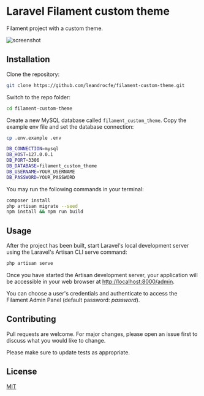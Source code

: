 # Laravel Filament custom theme

Filament project with a custom theme.

![screenshot](https://github.com/leandrocfe/filament-custom-theme/blob/a5f6977195420513ae8460f5eecda5222321b577/screenshots/theme-1.jpg?raw=true)

## Installation

Clone the repository:

```bash
git clone https://github.com/leandrocfe/filament-custom-theme.git
```

Switch to the repo folder:

```bash
cd filament-custom-theme
```

Create a new MySQL database called `filament_custom_theme`. Copy the example env file and set the database connection:

```bash
cp .env.example .env
```

```bash
DB_CONNECTION=mysql
DB_HOST=127.0.0.1
DB_PORT=3306
DB_DATABASE=filament_custom_theme
DB_USERNAME=YOUR_USERNAME
DB_PASSWORD=YOUR_PASSWORD
```

You may run the following commands in your terminal:

```bash
composer install
php artisan migrate --seed
npm install && npm run build
```

## Usage

After the project has been built, start Laravel's local development server using the Laravel's Artisan CLI serve command:
```bash
php artisan serve
```
Once you have started the Artisan development server, your application will be accessible in your web browser at [http://localhost:8000/admin](http://localhost:8000/admin).

You can choose a user's credentials and authenticate to access the Filament Admin Panel (default password: *password*).

## Contributing
Pull requests are welcome. For major changes, please open an issue first to discuss what you would like to change.

Please make sure to update tests as appropriate.

## License
[MIT](https://choosealicense.com/licenses/mit/)
